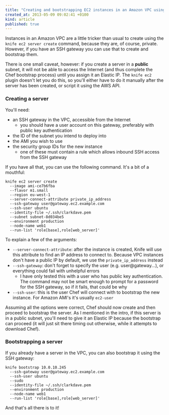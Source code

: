 ```yaml
---
title: "Creating and bootstrapping EC2 instances in an Amazon VPC using Chef & Knife"
created_at: 2013-05-09 09:02:41 +0100
kind: article
published: true
---
```


Instances in an Amazon VPC are a little tricker than usual to create using the `knife ec2 server create` command, because they are, of course, private. However, if you have an SSH gateway you can use that to create and bootstrap them.

There is one small caveat, however: if you create a server in a **public** subnet, it will not be able to access the Internet (and thus complete the Chef bootstrap process) until you assign it an Elastic IP. The `knife ec2` plugin doesn't let you do this, so you'll either have to do it manually after the server has been created, or script it using the AWS API.

<!-- more -->

### Creating a server

You'll need:

* an SSH gateway in the VPC, accessible from the Internet
  * you should have a user account on this gateway, preferably with public key authentication
* the ID of the subnet you intend to deploy into
* the AMI you wish to use
* the security group IDs for the new instance
  * one of these must contain a rule which allows inbound SSH access from the SSH gateway

If you have all that, you can use the following command. It's a bit of a mouthful:

    knife ec2 server create 
      --image ami-ce7b6fba
      --flavor m1.small
      --region eu-west-1
      --server-connect-attribute private_ip_address
      --ssh-gateway user@gateway.ec2.example.com
      --ssh-user ubuntu
      --identity-file ~/.ssh/clarkdave.pem
      --subnet subnet-8d034be5
      --environment production
      --node-name web1
      --run-list 'role[base],role[web_server]'

To explain a few of the arguments:

* `--server-connect-attribute`: after the instance is created, Knife will use this attribute to find an IP address to connect to. Because VPC instances don't have a public IP by default, we use the `private_ip_address` instead
* `--ssh-gateway`: don't forget to specify the user (e.g. user@gateway...), or everything could fail with unhelpful errors
  * I have only tested this with a user who has public key authentication. The command may not be smart enough to prompt for a password for the SSH gateway, so if it fails, that could be why
* `--ssh-user`: this is the user Chef will connect with to bootstrap the new instance. For Amazon AMI's it's usually `ec2-user`

Assuming all the options were correct, Chef should now create and then proceed to bootstrap the server. As I mentioned in the intro, if this server is in a public subnet, you'll need to give it an Elastic IP because the bootstrap can proceed (it will just sit there timing out otherwise, while it attempts to download Chef).

### Bootstrapping a server

If you already have a server in the VPC, you can also bootstrap it using the SSH gateway:

    knife bootstrap 10.0.10.245
      --ssh-gateway user@gateway.ec2.example.com
      --ssh-user ubuntu
      --sudo
      --identity-file ~/.ssh/clarkdave.pem
      --environment production
      --node-name web1
      --run-list 'role[base],role[web_server]'

And that's all there is to it!